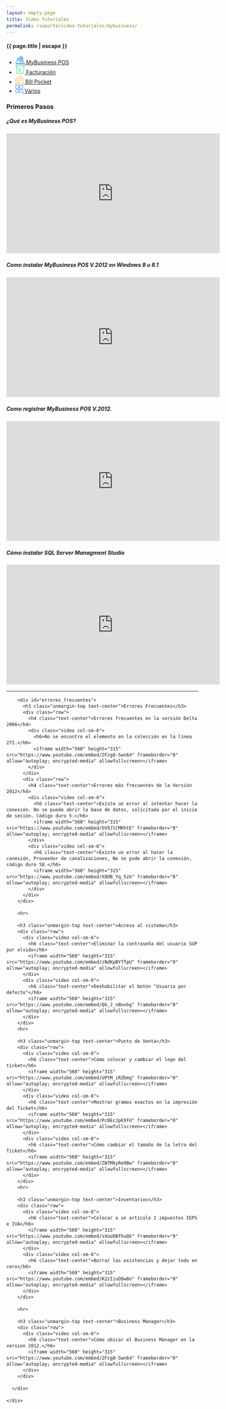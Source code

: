 ```yaml
---
layout: empty-page
title: Video Tutoriales
permalink: /soporte/video-tutoriales/mybusiness/
---
```


<div class="default-page">
  <div class="container">
    <div class="page-title">
      <div class="row">
        <div class="col-sm-6">
          <h4 class="unmargin-top">{{ page.title | escape }}</h4>
        </div>
      </div>
    </div>
    <div class="white-box videos">
      <ul class="videos-menu">
        <li class="active">
          <a href="/soporte/video-tutoriales/mybusiness/">
            <img src="/images/icons/mybusiness.png" width="24" alt="" class="hidden-xs">
            MyBusiness POS
          </a>
        </li>
        <li>
          <a href="/soporte/video-tutoriales/factura-electronica">
            <img src="/images/icons/factura.png" width="24" alt="" class="hidden-xs">
            Facturación
          </a>
        </li>
        <li>
          <a href="/soporte/video-tutoriales/billpocket/">
            <img src="/images/icons/bill-pocket.png" width="22" alt="" class="hidden-xs">
            Bill Pocket
          </a>
        </li>
        <li>
          <a href="/soporte/video-tutoriales/varios/">
            <img src="/images/icons/otros.png" width="20" alt="" class="hidden-xs">
            Varios
          </a>
        </li>
      </ul>
      <div class="videos-content">
        <div id="primeros_pasos">
          <h3 class="unmargin-top text-center">Primeros Pasos</h3>
          <div class="row">
            <div class="video col-sm-6">
              <h5 class="text-center">¿Qué es MyBusiness POS?</h5>
              <iframe width="560" height="315" src="https://www.youtube.com/embed/j500GzCS8j0" frameborder="0" allow="autoplay; encrypted-media" allowfullscreen></iframe>
            </div>
            <div class="video col-sm-6">
              <h5 class="text-center">Como instalar MyBusiness POS V.2012 en Windows 8 u 8.1</h5>
              <iframe width="560" height="315" src="https://www.youtube.com/embed/rXGJ4TdAb0c" frameborder="0" allow="autoplay; encrypted-media" allowfullscreen></iframe>
            </div>
          </div>
          <div class="row">
            <div class="video col-sm-6">
              <h5 class="text-center">Como registrar MyBusiness POS V.2012.</h5>
              <iframe width="560" height="315" src="https://www.youtube.com/embed/37DBmS9Z5UA" frameborder="0" allow="autoplay; encrypted-media" allowfullscreen></iframe>
            </div>
            <div class="video col-sm-6">
              <h5 class="text-center">Cómo instalar  SQL Server Managment Studio</h5>
              <iframe width="560" height="315" src="https://www.youtube.com/embed/LxV52wumQcE" frameborder="0" allow="autoplay; encrypted-media" allowfullscreen></iframe>
            </div>
          </div>
        </div>
        <hr>

        <div id="errores_frecuentes">
          <h3 class="unmargin-top text-center">Errores Frecuentes</h3>
          <div class="row">
            <h4 class="text-center">Errores frecuentes en la versión Delta 2006</h4>
            <div class="video col-sm-6">
              <h6>No se encontro el elemento en la colección en la línea 272.</h6>
              <iframe width="560" height="315" src="https://www.youtube.com/embed/2Fzg8-Swn64" frameborder="0" allow="autoplay; encrypted-media" allowfullscreen></iframe>
            </div>
          </div>
          <div class="row">
            <h4 class="text-center">Errores más frecuentes de la Versión 2012</h4>
            <div class="video col-sm-6">
              <h6 class="text-center">Exíste un error al intentar hacer la conexión. No se puede abrir la base de datos, solicitada por el inicio de sesión. Código duro 5.</h6>
              <iframe width="560" height="315" src="https://www.youtube.com/embed/OV9JlCMKhtE" frameborder="0" allow="autoplay; encrypted-media" allowfullscreen></iframe>
            </div>
            <div class="video col-sm-6">
              <h6 class="text-center">Existe un error al hacer la conexión, Proveedor de canalizaciones, No se pudo abrir la conexión, código duro 58.</h6>
              <iframe width="560" height="315" src="https://www.youtube.com/embed/X0OB_Yq_5zk" frameborder="0" allow="autoplay; encrypted-media" allowfullscreen></iframe>
            </div>
          </div>
        </div>

        <hr>

        <h3 class="unmargin-top text-center">Acceso al sistema</h3>
        <div class="row">
          <div class="video col-sm-6">
            <h6 class="text-center">Eliminar la contraseña del usuario SUP por olvido</h6>
            <iframe width="560" height="315" src="https://www.youtube.com/embed/zNdKpBYfTpU" frameborder="0" allow="autoplay; encrypted-media" allowfullscreen></iframe>
          </div>
          <div class="video col-sm-6">
            <h6 class="text-center">Deshabilitar el botón "Usuario por defecto"</h6>
            <iframe width="560" height="315" src="https://www.youtube.com/embed/QG_J_nBnxbg" frameborder="0" allow="autoplay; encrypted-media" allowfullscreen></iframe>
          </div>
        </div>
        <hr>

        <h3 class="unmargin-top text-center">Punto de Venta</h3>
        <div class="row">
          <div class="video col-sm-6">
            <h6 class="text-center">Cómo colocar y cambiar el logo del ticket</h6>
            <iframe width="560" height="315" src="https://www.youtube.com/embed/UPYM_iRZbmg" frameborder="0" allow="autoplay; encrypted-media" allowfullscreen></iframe>
          </div>
          <div class="video col-sm-6">
            <h6 class="text-center">Mostrar gramos exactos en la impresión del Ticket</h6>
            <iframe width="560" height="315" src="https://www.youtube.com/embed/Pc0EcJpKXFU" frameborder="0" allow="autoplay; encrypted-media" allowfullscreen></iframe>
          </div>
          <div class="video col-sm-6">
            <h6 class="text-center">Cómo cambiar el tamaño de la letra del Ticket</h6>
            <iframe width="560" height="315" src="https://www.youtube.com/embed/ZW7MkyRe9Bw" frameborder="0" allow="autoplay; encrypted-media" allowfullscreen></iframe>
          </div>
        </div>
        <hr>

        <h3 class="unmargin-top text-center">Inventarios</h3>
        <div class="row">
          <div class="video col-sm-6">
            <h6 class="text-center">Colocar a un artículo 2 impuestos IEPS e IVA</h6>
            <iframe width="560" height="315" src="https://www.youtube.com/embed/sXooDBfhuQk" frameborder="0" allow="autoplay; encrypted-media" allowfullscreen></iframe>
          </div>
          <div class="video col-sm-6">
            <h6 class="text-center">Borrar las existencias y dejar todo en cero</h6>
            <iframe width="560" height="315" src="https://www.youtube.com/embed/K2zIiuDDw8o" frameborder="0" allow="autoplay; encrypted-media" allowfullscreen></iframe>
          </div>
        </div>

        <hr>

        <h3 class="unmargin-top text-center">Business Manager</h3>
        <div class="row">
          <div class="video col-sm-6">
            <h6 class="text-center">Cómo ubicar el Business Manager en la version 2012.</h6>
            <iframe width="560" height="315" src="https://www.youtube.com/embed/2Fzg8-Swn64" frameborder="0" allow="autoplay; encrypted-media" allowfullscreen></iframe>
          </div>
        </div>

      </div>

    </div>
  </div>
</div>

